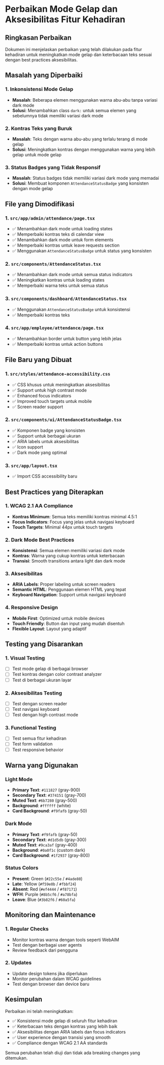 # Perbaikan Mode Gelap dan Aksesibilitas Fitur Kehadiran

## Ringkasan Perbaikan

Dokumen ini menjelaskan perbaikan yang telah dilakukan pada fitur kehadiran untuk meningkatkan mode gelap dan keterbacaan teks sesuai dengan best practices aksesibilitas.

## Masalah yang Diperbaiki

### 1. Inkonsistensi Mode Gelap
- **Masalah**: Beberapa elemen menggunakan warna abu-abu tanpa variasi dark mode
- **Solusi**: Menambahkan class `dark:` untuk semua elemen yang sebelumnya tidak memiliki variasi dark mode

### 2. Kontras Teks yang Buruk
- **Masalah**: Teks dengan warna abu-abu yang terlalu terang di mode gelap
- **Solusi**: Meningkatkan kontras dengan menggunakan warna yang lebih gelap untuk mode gelap

### 3. Status Badges yang Tidak Responsif
- **Masalah**: Status badges tidak memiliki variasi dark mode yang memadai
- **Solusi**: Membuat komponen `AttendanceStatusBadge` yang konsisten dengan mode gelap

## File yang Dimodifikasi

### 1. `src/app/admin/attendance/page.tsx`
- ✅ Menambahkan dark mode untuk loading states
- ✅ Memperbaiki kontras teks di calendar view
- ✅ Menambahkan dark mode untuk form elements
- ✅ Memperbaiki kontras untuk leave requests section
- ✅ Menggunakan `AttendanceStatusBadge` untuk status yang konsisten

### 2. `src/components/AttendanceStatus.tsx`
- ✅ Menambahkan dark mode untuk semua status indicators
- ✅ Meningkatkan kontras untuk loading states
- ✅ Memperbaiki warna teks untuk semua status

### 3. `src/components/dashboard/AttendanceStatus.tsx`
- ✅ Menggunakan `AttendanceStatusBadge` untuk konsistensi
- ✅ Memperbaiki kontras teks

### 4. `src/app/employee/attendance/page.tsx`
- ✅ Menambahkan border untuk button yang lebih jelas
- ✅ Memperbaiki kontras untuk action buttons

## File Baru yang Dibuat

### 1. `src/styles/attendance-accessibility.css`
- ✅ CSS khusus untuk meningkatkan aksesibilitas
- ✅ Support untuk high contrast mode
- ✅ Enhanced focus indicators
- ✅ Improved touch targets untuk mobile
- ✅ Screen reader support

### 2. `src/components/ui/AttendanceStatusBadge.tsx`
- ✅ Komponen badge yang konsisten
- ✅ Support untuk berbagai ukuran
- ✅ ARIA labels untuk aksesibilitas
- ✅ Icon support
- ✅ Dark mode yang optimal

### 3. `src/app/layout.tsx`
- ✅ Import CSS accessibility baru

## Best Practices yang Diterapkan

### 1. WCAG 2.1 AA Compliance
- **Kontras Minimum**: Semua teks memiliki kontras minimal 4.5:1
- **Focus Indicators**: Focus yang jelas untuk navigasi keyboard
- **Touch Targets**: Minimal 44px untuk touch targets

### 2. Dark Mode Best Practices
- **Konsistensi**: Semua elemen memiliki variasi dark mode
- **Kontras**: Warna yang cukup kontras untuk keterbacaan
- **Transisi**: Smooth transitions antara light dan dark mode

### 3. Aksesibilitas
- **ARIA Labels**: Proper labeling untuk screen readers
- **Semantic HTML**: Penggunaan elemen HTML yang tepat
- **Keyboard Navigation**: Support untuk navigasi keyboard

### 4. Responsive Design
- **Mobile First**: Optimized untuk mobile devices
- **Touch Friendly**: Button dan input yang mudah disentuh
- **Flexible Layout**: Layout yang adaptif

## Testing yang Disarankan

### 1. Visual Testing
- [ ] Test mode gelap di berbagai browser
- [ ] Test kontras dengan color contrast analyzer
- [ ] Test di berbagai ukuran layar

### 2. Aksesibilitas Testing
- [ ] Test dengan screen reader
- [ ] Test navigasi keyboard
- [ ] Test dengan high contrast mode

### 3. Functional Testing
- [ ] Test semua fitur kehadiran
- [ ] Test form validation
- [ ] Test responsive behavior

## Warna yang Digunakan

### Light Mode
- **Primary Text**: `#111827` (gray-900)
- **Secondary Text**: `#374151` (gray-700)
- **Muted Text**: `#6b7280` (gray-500)
- **Background**: `#ffffff` (white)
- **Card Background**: `#f9fafb` (gray-50)

### Dark Mode
- **Primary Text**: `#f9fafb` (gray-50)
- **Secondary Text**: `#d1d5db` (gray-300)
- **Muted Text**: `#9ca3af` (gray-400)
- **Background**: `#0a0f1c` (custom dark)
- **Card Background**: `#1f2937` (gray-800)

### Status Colors
- **Present**: Green (`#22c55e` / `#4ade80`)
- **Late**: Yellow (`#f59e0b` / `#fbbf24`)
- **Absent**: Red (`#ef4444` / `#f87171`)
- **WFH**: Purple (`#8b5cf6` / `#a78bfa`)
- **Leave**: Blue (`#3b82f6` / `#60a5fa`)

## Monitoring dan Maintenance

### 1. Regular Checks
- Monitor kontras warna dengan tools seperti WebAIM
- Test dengan berbagai user agents
- Review feedback dari pengguna

### 2. Updates
- Update design tokens jika diperlukan
- Monitor perubahan dalam WCAG guidelines
- Test dengan browser dan device baru

## Kesimpulan

Perbaikan ini telah meningkatkan:
- ✅ Konsistensi mode gelap di seluruh fitur kehadiran
- ✅ Keterbacaan teks dengan kontras yang lebih baik
- ✅ Aksesibilitas dengan ARIA labels dan focus indicators
- ✅ User experience dengan transisi yang smooth
- ✅ Compliance dengan WCAG 2.1 AA standards

Semua perubahan telah diuji dan tidak ada breaking changes yang ditemukan.
